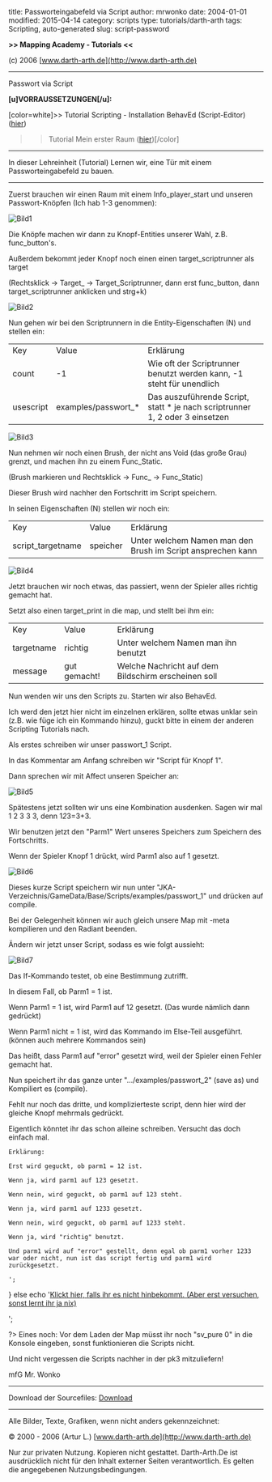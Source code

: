 ﻿title: Passworteingabefeld via Script
author: mrwonko
date: 2004-01-01
modified: 2015-04-14
category: scripts
type: tutorials/darth-arth
tags: Scripting, auto-generated
slug: script-password

**>> Mapping Academy - Tutorials <<**

(c) 2006 [www.darth-arth.de](http://www.darth-arth.de)

----

Passwort via Script

**[u]VORRAUSSETZUNGEN[/u]:**

[color=white]>> Tutorial Scripting - Installation BehavEd (Script-Editor) ([hier](http://www.darth-arth.de/tutorials/behaved/behaved.htm))

>> Tutorial Mein erster Raum ([hier](http://www.darth-arth.de/tutorials/mapping/firstroom/firstroom.htm))[/color]

----

In dieser Lehreinheit (Tutorial) Lernen wir, eine Tür mit einem Passworteingabefeld zu bauen.

----

Zuerst brauchen wir einen Raum mit einem Info_player_start und unseren Passwort-Knöpfen (Ich hab 1-3 genommen):

![Bild1]({filename}images/pic1.jpg)

Die Knöpfe machen wir dann zu Knopf-Entities unserer Wahl, z.B. func_button's.

Außerdem bekommt jeder Knopf noch einen einen target_scriptrunner als target 

(Rechtsklick -> Target_ -> Target_Scriptrunner, dann erst func_button, dann target_scriptrunner anklicken und strg+k)

![Bild2]({filename}images/pic2.jpg)

Nun gehen wir bei den Scriptrunnern in die Entity-Eigenschaften (N) und stellen ein:

<table border="0">
 <tr>
  <td>
   Key
  </td>
  <td>
   Value
  </td>
  <td>
   Erklärung
  </td>
 </tr>
 <tr>
  <td>
   count
  </td>
  <td>
   -1
  </td>
  <td>
   Wie oft der Scriptrunner benutzt werden kann, -1 steht für unendlich
  </td>
 </tr>
 <tr>
  <td>
   usescript
  </td>
  <td>
   examples/passwort_*
  </td>
  <td>
   Das auszuführende Script, statt * je nach scriptrunner 1, 2 oder 3 einsetzen
  </td>
 </tr>
</table>

![Bild3]({filename}images/pic3.jpg)

Nun nehmen wir noch einen Brush, der nicht ans Void (das große Grau) grenzt, und machen ihn zu einem Func_Static.

(Brush markieren und Rechtsklick -> Func_ -> Func_Static)

Dieser Brush wird nachher den Fortschritt im Script speichern.

In seinen Eigenschaften (N) stellen wir noch ein:

<table border="0">
 <tr>
  <td>
   Key
  </td>
  <td>
   Value
  </td>
  <td>
   Erklärung
  </td>
 </tr>
 <tr>
  <td>
   script_targetname
  </td>
  <td>
   speicher
  </td>
  <td>
   Unter welchem Namen man den Brush im Script ansprechen kann
  </td>
 </tr>
</table>

![Bild4]({filename}images/pic4.jpg)

Jetzt brauchen wir noch etwas, das passiert, wenn der Spieler alles richtig gemacht hat.

Setzt also einen target_print in die map, und stellt bei ihm ein:

<table border="0">
 <tr>
  <td>
   Key
  </td>
  <td>
   Value
  </td>
  <td>
   Erklärung
  </td>
 </tr>
 <tr>
  <td>
   targetname
  </td>
  <td>
   richtig
  </td>
  <td>
   Unter welchem Namen man ihn benutzt
  </td>
 </tr>
 <tr>
  <td>
   message
  </td>
  <td>
   gut gemacht!
  </td>
  <td>
   Welche Nachricht auf dem Bildschirm erscheinen soll
  </td>
 </tr>
</table>

Nun wenden wir uns den Scripts zu. Starten wir also BehavEd.

Ich werd den jetzt hier nicht im einzelnen erklären, sollte etwas unklar sein (z.B. wie füge ich ein Kommando hinzu), guckt bitte in einem der anderen Scripting Tutorials nach.

Als erstes schreiben wir unser passwort_1 Script.

In das Kommentar am Anfang schreiben wir "Script für Knopf 1".

Dann sprechen wir mit Affect unseren Speicher an:

![Bild5]({filename}images/pic5.jpg)

Spätestens jetzt sollten wir uns eine Kombination ausdenken. Sagen wir mal 1 2 3 3 3, denn 1*2*3=3+3.

Wir benutzen jetzt den "Parm1" Wert unseres Speichers zum Speichern des Fortschritts.

Wenn der Spieler Knopf 1 drückt, wird Parm1 also auf 1 gesetzt.

![Bild6]({filename}images/pic6.jpg)

Dieses kurze Script speichern wir nun unter "JKA-Verzeichnis/GameData/Base/Scripts/examples/passwort_1" und drücken auf compile.

Bei der Gelegenheit können wir auch gleich unsere Map mit -meta kompilieren und den Radiant beenden.

Ändern wir jetzt unser Script, sodass es wie folgt aussieht:

![Bild7]({filename}images/pic7.jpg)

Das If-Kommando testet, ob eine Bestimmung zutrifft.

In diesem Fall, ob Parm1 = 1 ist.

Wenn Parm1 = 1 ist, wird Parm1 auf 12 gesetzt. (Das wurde nämlich dann gedrückt)

Wenn Parm1 nicht = 1 ist, wird das Kommando im Else-Teil ausgeführt. (können auch mehrere Kommandos sein)

Das heißt, dass Parm1 auf "error" gesetzt wird, weil der Spieler einen Fehler gemacht hat.

Nun speichert ihr das ganze unter ".../examples/passwort_2" (save as) und Kompiliert es (compile).

Fehlt nur noch das dritte, und komplizierteste script, denn hier wird der gleiche Knopf mehrmals gedrückt.

Eigentlich könntet ihr das schon alleine schreiben. Versucht das doch einfach mal.

	Erklärung:

	Erst wird geguckt, ob parm1 = 12 ist.

	Wenn ja, wird parm1 auf 123 gesetzt.

	Wenn nein, wird geguckt, ob parm1 auf 123 steht.

	Wenn ja, wird parm1 auf 1233 gesetzt.

	Wenn nein, wird geguckt, ob parm1 auf 1233 steht.

	Wenn ja, wird "richtig" benutzt.

	Und parm1 wird auf "error" gestellt, denn egal ob parm1 vorher 1233 war oder nicht, nun ist das script fertig und parm1 wird zurückgesetzt.

	';
}
else
	echo '[Klickt hier, falls ihr es nicht hinbekommt. (Aber erst versuchen, sonst lernt ihr ja nix)](index.php?spoiler=1#unten)

';

?>
Eines noch: Vor dem Laden der Map müsst ihr noch "sv_pure 0" in die Konsole eingeben, sonst funktionieren die Scripts nicht.

 

Und nicht vergessen die Scripts nachher in der pk3 mitzuliefern!

mfG Mr. Wonko

----

Download der Sourcefiles: [Download](downloads/source.zip)

----

Alle Bilder, Texte, Grafiken, wenn nicht anders gekennzeichnet:

© 2000 - 2006 (Artur L.) [www.darth-arth.de](http://www.darth-arth.de)

Nur zur privaten Nutzung. Kopieren nicht gestattet. Darth-Arth.De
ist ausdrücklich nicht für den Inhalt externer Seiten verantwortlich. Es gelten
die angegebenen Nutzungsbedingungen.

